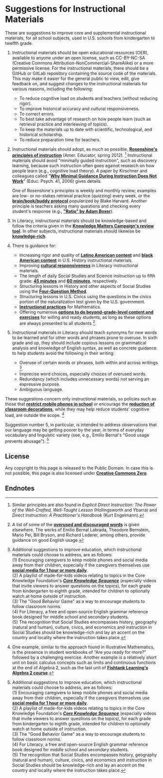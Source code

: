 # Suggestions for Instructional Materials

These are suggestions to improve core and supplemental instructional materials, for all school subjects, used in U.S. schools from kindergarten to twelfth grade.

1. Instructional materials should be open educational resources (OER), available to anyone under an open license, such as CC-BY-NC-SA (Creative Commons Attribution-NonCommercial-ShareAlike) or a more permissive license.  For the instructional materials, there should be a GitHub or GitLab repository containing the source code of the materials.  This may make it easier for the general public to view, edit, give feedback on, and suggest changes to the instructional materials for various reasons, including the following:

    - To reduce cognitive load on students and teachers (without reducing rigor).
    - To improve historical accuracy and cultural responsiveness.
    - To correct errors.
    - To best take advantage of research on how people learn (such as retrieval practice and interleaving of topics).
    - To keep the materials up to date with scientific, technological, and historical scholarship.
    - To reduce preparation time for teachers.
2. Instructional materials should adopt, as much as possible, [**Rosenshine's principles of instruction**](https://www.aft.org/sites/default/files/Rosenshine.pdf) (Amer. Educator, spring 2012). [^1] Instructional materials should avoid "minimally guided instruction", such as discovery learning, because such instruction often goes against research on how people learn (e.g., cognitive load theory).  A paper by Kirschner and colleagues called "[**Why Minimal Guidance During Instruction Does Not Work**](https://www.tandfonline.com/doi/abs/10.1207/s15326985ep4102_1)" (Educ. Psych. 41, 2006) gives details.

    One of Rosenshine's principles is weekly and monthly review; examples are low- or no-stakes retrieval practice (quizzing) every week, or the [**brain/book/buddy protocol**](https://theeffortfuleducator.com/2019/03/13/brain-book-buddy-a-strategy-for-assessment/) popularized by Blake Harvard. Another principle is teachers asking many questions and checking every student's response (e.g., [**"Ratio" by Adam Boxer**](https://achemicalorthodoxy.co.uk/2020/02/09/ratio/)).
3. In Literacy, instructional materials should be knowledge-based and follow the criteria given in the [**Knowledge Matters Campaign's review tool**](https://knowledgematterscampaign.org/review-tool/).  In other subjects, instructional materials should likewise be [**knowledge-rich**](https://teacherhead.com/2018/06/06/what-is-a-knowledge-rich-curriculum-principle-and-practice/).
4. There is guidance for:

    - Increasing rigor and quality of [**Latino American content**](https://unidosus.org/publications/analyzing-inclusion-of-latino-contributions-in-us-history-curricula-for-high-school/) and [**black American content**](https://hub.jhu.edu/2021/02/10/black-history-curricula-lacking-rigor-and-quality/) in U.S. History instructional materials.
    - Improving [**cultural responsiveness**](https://steinhardt.nyu.edu/sites/default/files/2020-12/CRE%20Scorecard%20Revised%20Aug%202020.pdf) in Literacy instructional materials.
    - The length of daily Social Studies and Science instruction up to fifth grade: [**45 minutes**](https://ccsso.org/sites/default/files/2018-11/Elementary%20SS%20Brief%2045%20Minute%20Version_0.pdf) and [**60 minutes**](https://www.nsta.org/nstas-official-positions/elementary-school-science), respectively.
    - Structuring lessons in History and other aspects of Social Studies using the [**Four-Question Method**](https://4qmteaching.net/).
    - Structuring lessons in U.S. Civics using the questions in the civics portion of the naturalization test given by the U.S. government.
    - [**Instructional practices**](https://www.thescienceofmath.com/) for Mathematics.
    - Offering numerous [**options to do beyond-grade-level content and exercises**](https://slatestarcodex.com/2018/09/04/acc-entry-does-the-education-system-adequately-serve-advanced-students/) for willing and ready students, as long as these options are always presented to all students [^2].

5. Instructional materials in Literacy should teach synonyms for new words to be learned and for other words and phrases prone to overuse.  In sixth grade and up, they should include copious lessons on grammatical analysis and knowledge of English syntax, as well as concrete guidance to help students avoid the following in their writing:

    - Overuse of certain words or phrases, both within and across writings [^3].
    - Imprecise word choices, especially choices of overused words.
    - Redundancy (which includes unnecessary words) not serving an expressive purpose.
    - Ambiguous language.

These suggestions concern only instructional materials, so policies such as those that [**restrict mobile phones in school**](https://www.educationnext.org/take-away-their-cellphones-rewire-schools-belonging-achievement/) or encourage the [**reduction of classroom decorations**](https://teachthinkblog.wordpress.com/2021/04/06/minimising-classroom-displays/), while they may help reduce students' cognitive load, are outside the scope. [^4]

Suggestion number 5, in particular, is intended to address observations that our language may be getting poorer by the year, in terms of everyday vocabulary and linguistic variety (see, e.g., Emilio Bernal's "Good usage prevents abusage"). [^3]

<a id=License></a>

## License

Any copyright to this page is released to the Public Domain.  In case this is not possible, this page is also licensed under [**Creative Commons Zero**](https://creativecommons.org/publicdomain/zero/1.0/).

<a id=Endnotes></a>

## Endnotes

[^1]: Similar principles are also found in _Explicit Direct Instruction: The Power of the Well-Crafted, Well-Taught Lesson_ (Hollingsworth and Ybarra) and _Direct Instruction: A Practitioner's Handbook_ (Kurt Engelmann).

[^2]: A list of some of the [**overused and discouraged words**](http://peteroupc.github.io/usage.html) is given elsewhere.  The works of Emilio Bernal Labrada, Theodore Bernstein, Mario Pei, Bill Bryson, and Richard Lederer, among others, provide guidance on good English usage.

[^3]: Additional suggestions to improve education, which instructional materials could choose to address, are as follows:<br>(1) Encouraging caregivers to keep mobile phones and social media away from their children, especially if the caregivers themselves use [**social media for 1 hour or more daily**](https://www.hhs.gov/surgeongeneral/priorities/youth-mental-health/social-media/index.html).<br>(2) A playlist of made-for-kids videos relating to topics in the Core Knowledge Foundation's [**_Core Knowledge Sequence_**](https://www.coreknowledge.org/core-knowledge-sequence/) (especially videos that invite viewers to answer questions on the topics), for each grade from kindergarten to eighth grade, intended for children to optionally watch at home outside of instruction.<br>(3) The "Good Behavior Game" as a way to encourage students to follow classroom norms.<br>(4) For Literacy, a free and open-source English grammar reference book designed for middle school and secondary students.<br>(5) The recognition that Social Studies encompasses history, geography (natural and human), culture, civics, and economics and instruction in Social Studies should be knowledge-rich and lay an accent on the country and locality where the instruction takes place.

[^4]: One example, similar to the approach found in Illustrative Mathematics, is the presence in student workbooks of "Are you ready for more?" followed by a challenging exercise. Another example is a relatively short unit on basic calculus concepts such as limits and continuous functions at the end of Algebra 2, such as the last unit of [**Fishtank Learning's Algebra 2 course**](https://www.fishtanklearning.org/curriculum/math/algebra-2/).

